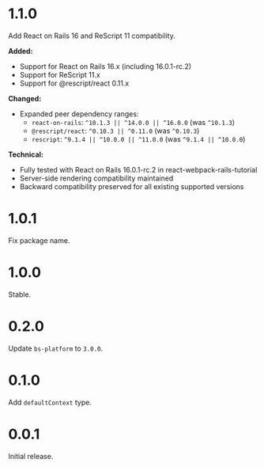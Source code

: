 # 1.1.0
Add React on Rails 16 and ReScript 11 compatibility.

**Added:**
- Support for React on Rails 16.x (including 16.0.1-rc.2)
- Support for ReScript 11.x
- Support for @rescript/react 0.11.x

**Changed:**
- Expanded peer dependency ranges:
  - `react-on-rails`: `^10.1.3 || ^14.0.0 || ^16.0.0` (was `^10.1.3`)
  - `@rescript/react`: `^0.10.3 || ^0.11.0` (was `^0.10.3`)
  - `rescript`: `^9.1.4 || ^10.0.0 || ^11.0.0` (was `^9.1.4 || ^10.0.0`)

**Technical:**
- Fully tested with React on Rails 16.0.1-rc.2 in react-webpack-rails-tutorial
- Server-side rendering compatibility maintained
- Backward compatibility preserved for all existing supported versions

# 1.0.1
Fix package name.

# 1.0.0
Stable.

# 0.2.0
Update `bs-platform` to `3.0.0`.

# 0.1.0
Add `defaultContext` type.

# 0.0.1
Initial release.
